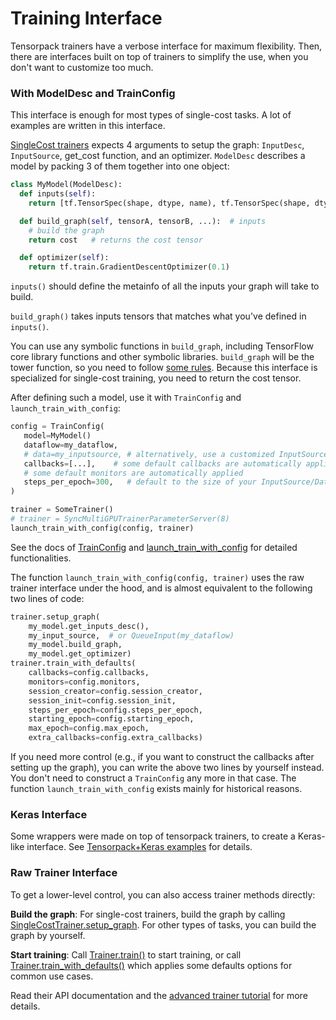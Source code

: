 
# Training Interface

Tensorpack trainers have a verbose interface for maximum flexibility.
Then, there are interfaces built on top of trainers to simplify the use,
when you don't want to customize too much.

### With ModelDesc and TrainConfig

This interface is enough for most types of single-cost tasks.
A lot of examples are written in this interface.

[SingleCost trainers](../modules/train.html#tensorpack.train.SingleCostTrainer)
expects 4 arguments to setup the graph: `InputDesc`, `InputSource`, get_cost function, and an optimizer.
`ModelDesc` describes a model by packing 3 of them together into one object:

```python
class MyModel(ModelDesc):
  def inputs(self):
    return [tf.TensorSpec(shape, dtype, name), tf.TensorSpec(shape, dtype, name), ... ]

  def build_graph(self, tensorA, tensorB, ...):  # inputs
    # build the graph
    return cost   # returns the cost tensor

  def optimizer(self):
    return tf.train.GradientDescentOptimizer(0.1)
```

`inputs()` should define the metainfo of all the inputs your graph will take to build.

`build_graph()` takes inputs tensors that matches what you've defined in `inputs()`.

You can use any symbolic functions in `build_graph`, including TensorFlow core library
functions and other symbolic libraries.
`build_graph` will be the tower function, so you need to follow [some rules](trainer.md#tower-trainer).
Because this interface is specialized for single-cost training, you need to return the cost tensor.

After defining such a model, use it with `TrainConfig` and `launch_train_with_config`:

```python
config = TrainConfig(
   model=MyModel()
   dataflow=my_dataflow,
   # data=my_inputsource, # alternatively, use a customized InputSource
   callbacks=[...],    # some default callbacks are automatically applied
   # some default monitors are automatically applied
   steps_per_epoch=300,   # default to the size of your InputSource/DataFlow
)

trainer = SomeTrainer()
# trainer = SyncMultiGPUTrainerParameterServer(8)
launch_train_with_config(config, trainer)
```
See the docs of
[TrainConfig](../modules/train.html#tensorpack.train.TrainConfig)
and
[launch_train_with_config](../modules/train.html#tensorpack.train.launch_train_with_config)
for detailed functionalities.

The function `launch_train_with_config(config, trainer)`
uses the raw trainer interface under the hood, and is almost equivalent to the following two lines of code:
```python
trainer.setup_graph(
    my_model.get_inputs_desc(),
    my_input_source,  # or QueueInput(my_dataflow)
    my_model.build_graph,
    my_model.get_optimizer)
trainer.train_with_defaults(
    callbacks=config.callbacks,
    monitors=config.monitors,
    session_creator=config.session_creator,
    session_init=config.session_init,
    steps_per_epoch=config.steps_per_epoch,
    starting_epoch=config.starting_epoch,
    max_epoch=config.max_epoch,
    extra_callbacks=config.extra_callbacks)
```
If you need more control (e.g., if you want to construct the callbacks after
setting up the graph), you can write the above two lines by yourself instead.
You don't need to construct a `TrainConfig` any more in that case.
The function `launch_train_with_config` exists mainly for historical reasons.

### Keras Interface

Some wrappers were made on top of tensorpack trainers, to create a Keras-like interface.
See [Tensorpack+Keras examples](../examples/keras) for details.

### Raw Trainer Interface

To get a lower-level control, you can also access trainer methods directly:

__Build the graph__:
For single-cost trainers, build the graph by calling
[SingleCostTrainer.setup_graph](../modules/train.html#tensorpack.train.SingleCostTrainer.setup_graph).
For other types of tasks, you can build the graph by yourself.

__Start training__: Call
[Trainer.train()](../modules/train.html#tensorpack.train.Trainer.train) to start
training, or call
[Trainer.train_with_defaults()](../modules/train.html#tensorpack.train.Trainer.train_with_defaults)
which applies some defaults options for common use cases.

Read their API documentation and the
[advanced trainer tutorial](extend/trainer.html)
for more details.
